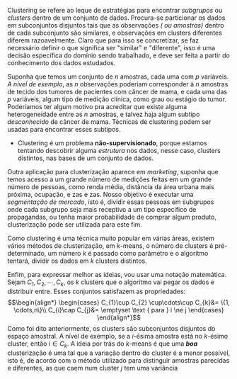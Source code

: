 Clustering se refere ao leque de estratégias para encontrar *subgrupos* ou *clusters* dentro de um conjunto de dados. 
Procura-se particionar os dados em subconjuntos disjuntos tais que as observações *( ou amostras)* dentro de cada subconjunto são similares, e observações em clusters diferentes diferem razoavelmente.
Claro que para isso se concretizar, se faz necessário definir o que significa ser "similar" e "diferente", isso é uma decisão específica do domínio sendo trabalhado, e deve ser feita a partir do conhecimento dos dados estudados.

Suponha que temos um conjunto de $n$ amostras, cada uma com $p$ variáveis. *A nível de exemplo*, as $n$ observações poderiam corresponder à $n$ amostras de tecido dos tumores de pacientes com câncer de mama, e cada uma das $p$ variáveis, algum tipo de medição clínica, como grau ou estágio do tumor.
Poderíamos ter algum motivo pra acreditar que existe alguma heterogeneidade entre as $n$  amostras, e talvez haja algum subtipo *desconhecido* de câncer de mama. Técnicas de clustering podem ser usadas para encontrar esses subtipos.

- Clustering é um problema **não-supervisionado**, porque estamos tentando descobrir alguma *estrutura* nos dados, nesse caso, clusters distintos, nas bases de um conjunto de dados.

Outra aplicação para clusterização aparece em *marketing*, suponha que temos acesso a um grande número de medições feitas em um grande número de pessoas, como renda média, distância da área urbana mais próxima, ocupação, e zas e zas. Nosso objetivo é executar uma *segmentação de mercado*, isto é, dividir essas pessoas em subgrupos onde cada subgrupo seja mais receptivo a um tipo específico de propagandas, ou tenha maior probabilidade de comprar algum produto, clusterização pode ser utilizada para este fim.

Como clustering é uma técnica muito popular em várias áreas, existem vários métodos de clusterização, em $k$-means, o número de clusters é pré-determinado, um número $k$ é passado como parâmetro e o algoritmo tentará, dividir os dados em $k$ clusters distintos.

Enfim, para expressar melhor as ideias, vou usar uma notação matemática. Sejam $C_{1}, C_{2}, \cdots, C_{k}$, os $k$ clusters que o algoritmo vai pegar os dados e distribuir entre. Esses conjuntos satisfazem as propriedades:
$$\begin{align*}
\begin{cases}
C_{1}\cup C_{2} \cup\cdots\cup C_{k}&= \{1, \cdots,n\}\\
C_{i}\cap C_{j}&= \emptyset \text { para } i \ne j
\end{cases}
\end{align*}$$
Como foi dito anteriormente, os clusters são subconjuntos disjuntos do espaço amostral. A nível de exemplo, se a $i$-ésima amostra está no $k$-ésimo cluster, então $i \in C_{k}$. A ideia por trás do $k$-means é que uma ***boa*** clusterização é uma tal que a variação dentro do cluster é a menor possível, isto é, de acordo com o método utilizado para distinguir amostras parecidas e diferentes, as que caem num cluster $j$ tem uma variância 

